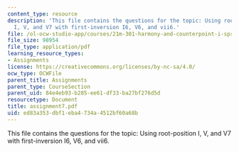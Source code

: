 ```yaml
---
content_type: resource
description: 'This file contains the questions for the topic: Using root-position
  I, V, and V7 with first-inversion I6, V6, and vii6.'
file: /ol-ocw-studio-app/courses/21m-301-harmony-and-counterpoint-i-spring-2005/ed83a353dbf1eba4734a4512bf60a68b_assignment7.pdf
file_size: 98954
file_type: application/pdf
learning_resource_types:
- Assignments
license: https://creativecommons.org/licenses/by-nc-sa/4.0/
ocw_type: OCWFile
parent_title: Assignments
parent_type: CourseSection
parent_uid: 84e4eb93-b285-ee61-df33-ba27bf276d5d
resourcetype: Document
title: assignment7.pdf
uid: ed83a353-dbf1-eba4-734a-4512bf60a68b
---
```

This file contains the questions for the topic: Using root-position I, V, and V7 with first-inversion I6, V6, and vii6.